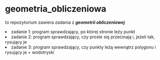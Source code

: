 # geometria_obliczeniowa

to repozytorium zawiera zadania z <i><b>geometrii obliczeniowej</b></i>

<li>zadanie 1: program sprawdzający, po której stronie leży punkt</li>
<li>zadanie 2: program sprawdzający, czy proste się przecinają i, jeżeli tak, rysujący je</li>
<li>zadanie 3: program sprawdzający, czy punkty leżą wewnątrz polygonu i rysujący je + wodotryski</li>
